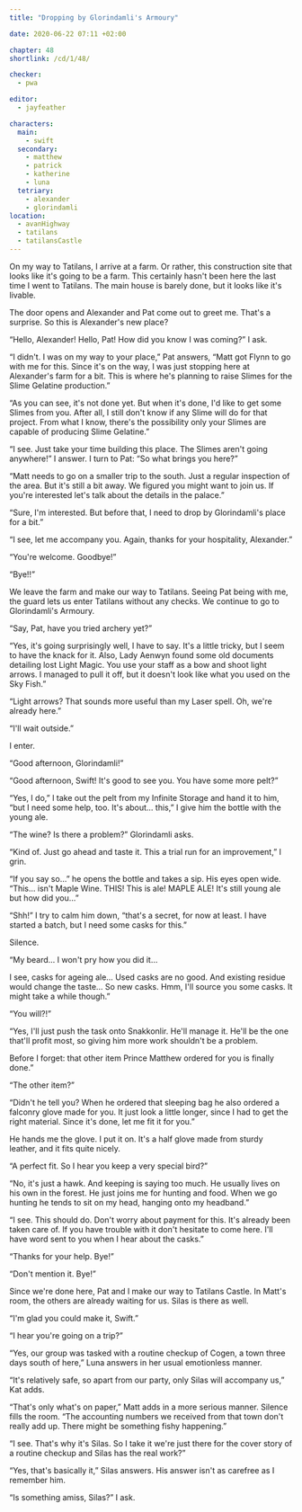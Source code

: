 ```yaml
---
title: "Dropping by Glorindamli's Armoury"

date: 2020-06-22 07:11 +02:00

chapter: 48
shortlink: /cd/1/48/

checker:
  - pwa

editor: 
  - jayfeather

characters:
  main:
    - swift
  secondary:
    - matthew
    - patrick
    - katherine
    - luna
  tetriary:
    - alexander
    - glorindamli
location:
  - avanHighway
  - tatilans
  - tatilansCastle
---
```

On my way to Tatilans, I arrive at a farm.
Or rather, this construction site that looks like it's going to be a farm.
This certainly hasn't been here the last time I went to Tatilans.
The main house is barely done, but it looks like it's livable.

The door opens and Alexander and Pat come out to greet me.
That's a surprise.
So this is Alexander's new place?

“Hello, Alexander! Hello, Pat! How did you know I was coming?” I ask.

“I didn't. I was on my way to your place,” Pat answers, “Matt got Flynn to go with me for this.
Since it's on the way, I was just stopping here at Alexander's farm for a bit.
This is where he's planning to raise Slimes for the Slime Gelatine production.”

“As you can see, it's not done yet.
But when it's done, I'd like to get some Slimes from you.
After all, I still don't know if any Slime will do for that project.
From what I know, there's the possibility only your Slimes are capable of producing Slime Gelatine.”

“I see. Just take your time building this place.
The Slimes aren't going anywhere!” I answer.
I turn to Pat: “So what brings you here?”

“Matt needs to go on a smaller trip to the south.
Just a regular inspection of the area.
But it's still a bit away.
We figured you might want to join us.
If you're interested let's talk about the details in the palace.”

“Sure, I'm interested.
But before that, I need to drop by Glorindamli's place for a bit.”

“I see, let me accompany you.
Again, thanks for your hospitality, Alexander.”

“You're welcome. Goodbye!”

“Bye!!”

We leave the farm and make our way to Tatilans.
Seeing Pat being with me, the guard lets us enter Tatilans without any checks.
We continue to go to Glorindamli's Armoury.

“Say, Pat, have you tried archery yet?”

“Yes, it's going surprisingly well, I have to say.
It's a little tricky, but I seem to have the knack for it.
Also, Lady Aenwyn found some old documents detailing lost Light Magic.
You use your staff as a bow and shoot light arrows.
I managed to pull it off, but it doesn't look like what you used on the Sky Fish.”

“Light arrows?
That sounds more useful than my Laser spell.
Oh, we're already here.”

“I'll wait outside.”

I enter.

“Good afternoon, Glorindamli!”

“Good afternoon, Swift! It's good to see you.
You have some more pelt?”

“Yes, I do,” I take out the pelt from my Infinite Storage and hand it to him, “but I need some help, too.
It's about… this,” I give him the bottle with the young ale.

“The wine? Is there a problem?” Glorindamli asks.

“Kind of. Just go ahead and taste it. This a trial run for an improvement,” I grin.

“If you say so…” he opens the bottle and takes a sip.
His eyes open wide.
“This… isn't Maple Wine. THIS! This is ale! MAPLE ALE! It's still young ale but how did you…”

“Shh!” I try to calm him down, “that's a secret, for now at least.
I have started a batch, but I need some casks for this.”

Silence.

“My beard… I won't pry how you did it…

I see, casks for ageing ale…
Used casks are no good.
And existing residue would change the taste…
So new casks.
Hmm, I'll source you some casks.
It might take a while though.”

“You will?!”

“Yes, I'll just push the task onto Snakkonlir.
He'll manage it.
He'll be the one that'll profit most, so giving him more work shouldn't be a problem.

Before I forget: that other item Prince Matthew ordered for you is finally done.”

“The other item?”

“Didn't he tell you?
When he ordered that sleeping bag he also ordered a falconry glove made for you.
It just look a little longer, since I had to get the right material.
Since it's done, let me fit it for you.”

He hands me the glove.
I put it on.
It's a half glove made from sturdy leather, and it fits quite nicely.

“A perfect fit. So I hear you keep a very special bird?”

“No, it's just a hawk.
And keeping is saying too much.
He usually lives on his own in the forest.
He just joins me for hunting and food.
When we go hunting he tends to sit on my head, hanging onto my headband.”

“I see.
This should do.
Don't worry about payment for this.
It's already been taken care of.
If you have trouble with it don't hesitate to come here.
I'll have word sent to you when I hear about the casks.”

“Thanks for your help. Bye!”

“Don't mention it. Bye!”

Since we're done here, Pat and I make our way to Tatilans Castle.
In Matt's room, the others are already waiting for us.
Silas is there as well.

“I'm glad you could make it, Swift.”

“I hear you're going on a trip?”

“Yes, our group was tasked with a routine checkup of Cogen, a town three days south of here,” Luna answers in her usual emotionless manner.

“It's relatively safe, so apart from our party, only Silas will accompany us,” Kat adds.

“That's only what's on paper,” Matt adds in a more serious manner.
Silence fills the room.
“The accounting numbers we received from that town don't really add up.
There might be something fishy happening.”

“I see.
That's why it's Silas.
So I take it we're just there for the cover story of a routine checkup and Silas has the real work?”

“Yes, that's basically it,” Silas answers.
His answer isn't as carefree as I remember him.

“Is something amiss, Silas?” I ask.
